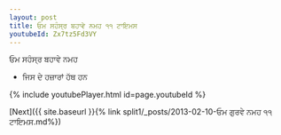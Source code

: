 ```yaml
---
layout: post
title: ਓਮ ਸਹੰਸ੍ਰ ਬਹਾਵੇ ਨਮਹ ੧੧ ਟਾਇਮਸ
youtubeId: Zx7tz5Fd3VY
---
```

 
 
 ਓਮ ਸਹੰਸ੍ਰ ਬਹਾਵੇ ਨਮਹ  
 
 -  ਜਿਸ ਦੇ ਹਜ਼ਾਰਾਂ ਹੱਥ ਹਨ 
 
  
 
  
 
 
 
 
 
 


{% include youtubePlayer.html id=page.youtubeId %}
 
[Next]({{ site.baseurl }}{% link  split1/_posts/2013-02-10-ਓਮ ਗੁਰਵੇ ਨਮਹ ੧੧ ਟਾਇਮਸ.md%})
 
